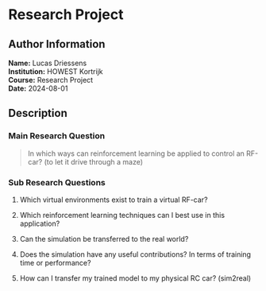 # Research Project

## Author Information

**Name:** Lucas Driessens  
**Institution:** HOWEST Kortrijk  
**Course:** Research Project  
**Date:** 2024-08-01

## Description

### Main Research Question

> In which ways can reinforcement learning be applied to control an RF-car? (to let it drive through a maze)

### Sub Research Questions

1. Which virtual environments exist to train a virtual RF-car?

2. Which reinforcement learning techniques can I best use in this application?

3. Can the simulation be transferred to the real world?

4. Does the simulation have any useful contributions? In terms of training time or performance?

5. How can I transfer my trained model to my physical RC car? (sim2real)
